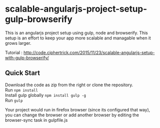 # scalable-angularjs-project-setup-gulp-browserify
This is an angularjs project setup using gulp, node and browserify. This setup is an effort to keep your app more scalable and managable when it grows larger.

Tutorial : http://code.ciphertrick.com/2015/11/23/scalable-angularjs-setup-with-gulp-browserify/

## Quick Start
Download the code as zip from the right or clone the repository.</br>
Run `npm install` </br>
Install gulp globally `npm install gulp -g` </br>
Run `gulp` </br>

Your project would run in firefox browser (since its configured that way), you can change the browser or add another browser by editing the browser-sync task in gulpfile.js

